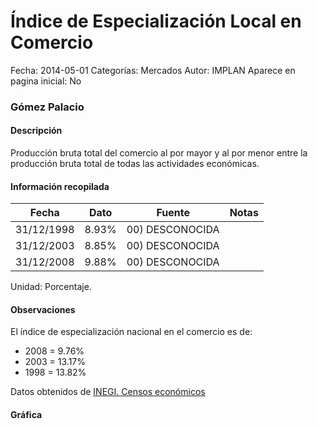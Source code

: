 Índice de Especialización Local en Comercio
=====

Fecha: 2014-05-01
Categorías: Mercados
Autor: IMPLAN
Aparece en pagina inicial: No

### Gómez Palacio

#### Descripción

Producción bruta total del comercio al por mayor y al por menor entre la producción bruta total de todas las actividades económicas.

<!-- break -->

#### Información recopilada

<table class="table table-hover table-bordered matriz">
  <thead>
    <tr><th>Fecha</th><th>Dato</th><th>Fuente</th><th>Notas</th></tr>
  </thead>
  <tbody>
    <tr><td class="centrado">31/12/1998</td><td class="derecha">8.93%</td><td>00) DESCONOCIDA</td><td></td></tr>
    <tr><td class="centrado">31/12/2003</td><td class="derecha">8.85%</td><td>00) DESCONOCIDA</td><td></td></tr>
    <tr><td class="centrado">31/12/2008</td><td class="derecha">9.88%</td><td>00) DESCONOCIDA</td><td></td></tr>
  </tbody>
</table>

Unidad: Porcentaje.

#### Observaciones

El índice de especialización nacional en el comercio es de:

- 2008 = 9.76%
- 2003 = 13.17%
- 1998 = 13.82%

Datos obtenidos de [INEGI. Censos económicos](http://www3.inegi.org.mx/sistemas/saic/)

#### Gráfica

<div id="Morristazygdxr" class="grafica"></div>
  <script>
  new Morris.Line({
    element: 'Morristazygdxr',
    data: [
      { fecha: '1998-12-31', dato: 8.9300 },
      { fecha: '2003-12-31', dato: 8.8500 },
      { fecha: '2008-12-31', dato: 9.8800 }
    ],
    xkey: 'fecha',
    ykeys: ['dato'],
    labels: ['Dato'],
    lineColors: ['#FF5B02'],
    xLabelFormat: function(d) {
      return d.getDate()+'/'+(d.getMonth()+1)+'/'+d.getFullYear();
    },
    dateFormat: function (ts) {
      var d = new Date(ts);
      return d.getDate() + '/' + (d.getMonth() + 1) + '/' + d.getFullYear();
    }
  });
  </script>
